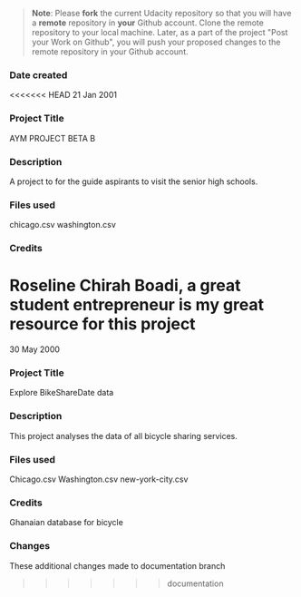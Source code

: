 >**Note**: Please **fork** the current Udacity repository so that you will have a **remote** repository in **your** Github account. Clone the remote repository to your local machine. Later, as a part of the project "Post your Work on Github", you will push your proposed changes to the remote repository in your Github account.

### Date created
<<<<<<< HEAD
21 Jan 2001

### Project Title
AYM PROJECT BETA B

### Description
A project to for the guide aspirants to visit the senior high schools. 

### Files used
chicago.csv
washington.csv

### Credits
Roseline Chirah Boadi, a great student entrepreneur is my great resource for this project
=======
30 May 2000

### Project Title
Explore BikeShareDate data

### Description
This project analyses the data of all  bicycle sharing services.

### Files used
Chicago.csv
Washington.csv
new-york-city.csv

### Credits
Ghanaian database for bicycle

### Changes
These additional changes made to documentation branch
>>>>>>> documentation

